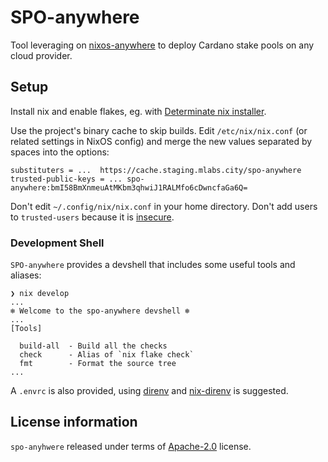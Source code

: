 # SPO-anywhere

Tool leveraging on [nixos-anywhere](https://github.com/nix-community/nixos-anywhere) to deploy Cardano stake pools on any cloud provider.

## Setup

Install nix and enable flakes, eg. with [Determinate nix installer](https://github.com/DeterminateSystems/nix-installer).

Use the project's binary cache to skip builds. Edit `/etc/nix/nix.conf` (or related settings in NixOS config) and merge the new values separated by spaces into the options:

```
substituters = ...  https://cache.staging.mlabs.city/spo-anywhere
trusted-public-keys = ... spo-anywhere:bmI58BmXnmeuAtMKbm3qhwiJ1RALMfo6cDwncfaGa6Q=
```

Don't edit `~/.config/nix/nix.conf` in your home directory. Don't add users to `trusted-users` because it is [insecure](https://nixos.org/manual/nix/stable/command-ref/conf-file.html?highlight=trusted-user#conf-trusted-users).

### Development Shell

`SPO-anywhere` provides a devshell that includes some useful tools and aliases:

```
❯ nix develop
...
❄️ Welcome to the spo-anywhere devshell ❄️
...
[Tools]

  build-all  - Build all the checks
  check      - Alias of `nix flake check`
  fmt        - Format the source tree
...
```

A `.envrc` is also provided, using [direnv]() and [nix-direnv](https://github.com/nix-community/nix-direnv) is suggested.

## License information

`spo-anyhwere` released under terms of [Apache-2.0](LICENSES/Apache-2.0.txt) license.
